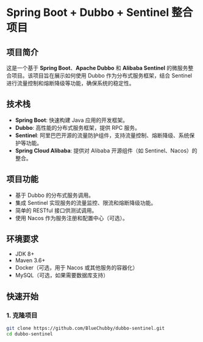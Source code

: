# Spring Boot + Dubbo + Sentinel 整合项目

## 项目简介

这是一个基于 **Spring Boot**、**Apache Dubbo** 和 **Alibaba Sentinel** 的微服务整合项目。该项目旨在展示如何使用 Dubbo 作为分布式服务框架，结合 Sentinel 进行流量控制和熔断降级等功能，确保系统的稳定性。

## 技术栈

- **Spring Boot**: 快速构建 Java 应用的开发框架。
- **Dubbo**: 高性能的分布式服务框架，提供 RPC 服务。
- **Sentinel**: 阿里巴巴开源的流量防护组件，支持流量控制、熔断降级、系统保护等功能。
- **Spring Cloud Alibaba**: 提供对 Alibaba 开源组件（如 Sentinel、Nacos）的整合。

## 项目功能

- 基于 Dubbo 的分布式服务调用。
- 集成 Sentinel 实现服务的流量监控、限流和熔断降级功能。
- 简单的 RESTful 接口供测试调用。
- 使用 Nacos 作为服务注册和配置中心（可选）。
  
## 环境要求

- JDK 8+
- Maven 3.6+
- Docker（可选，用于 Nacos 或其他服务的容器化）
- MySQL（可选，如果需要数据库支持）

## 快速开始

### 1. 克隆项目

```bash
git clone https://github.com/BlueChubby/dubbo-sentinel.git
cd dubbo-sentinel
